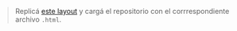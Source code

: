 > Replicá [este layout](https://uidesigndaily.com/posts/sketch-color-palette-generator-picker--day-1114) y cargá el repositorio con el corrrespondiente archivo `.html`.
